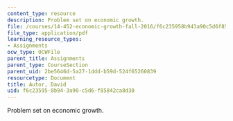```yaml
---
content_type: resource
description: Problem set on economic growth.
file: /courses/14-452-economic-growth-fall-2016/f6c235958b943a90c5d6f85842ca8d30_MIT14_452F16_pset3.pdf
file_type: application/pdf
learning_resource_types:
- Assignments
ocw_type: OCWFile
parent_title: Assignments
parent_type: CourseSection
parent_uid: 2be5646d-5a27-1ddd-b59d-524f65260839
resourcetype: Document
title: Autor, David
uid: f6c23595-8b94-3a90-c5d6-f85842ca8d30
---
```

Problem set on economic growth.

